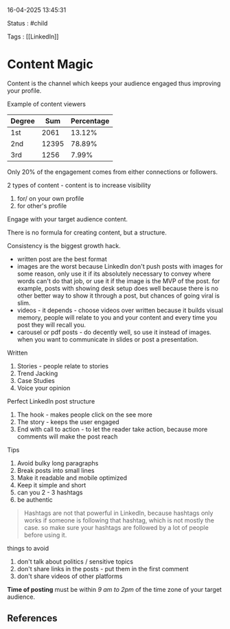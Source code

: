 16-04-2025 13:45:31

Status : #child 

Tags : [[LinkedIn]]

# Content Magic 

Content is the channel which keeps your audience engaged thus improving your profile.

Example of content viewers 

| Degree | Sum   | Percentage |
| ------ | ----- | ---------- |
| 1st    | 2061  | 13.12%     |
| 2nd    | 12395 | 78.89%     |
| 3rd    | 1256  | 7.99%      |

Only 20% of the engagement comes from either connections or followers. 

2 types of content - content is to increase visibility

1. for/ on your own profile
2. for other's profile

Engage with your target audience content.

There is no formula for creating content, but a structure.

Consistency is the biggest growth hack.

- written post are the best format
- images are the worst because LinkedIn don't push posts with images for some reason, only use it if its absolutely necessary to convey where words can't do that job, or use it if the image is the MVP of the post. for example, posts with showing desk setup does well because there is no other better way to show it through a post, but chances of going viral is slim. 
- videos - it depends - choose videos over written because it builds visual memory, people will relate to you and your content and every time you post they will recall you. 
- carousel or pdf posts - do decently well, so use it instead of images. when you want to communicate in slides or post a presentation.

Written 
1. Stories - people relate to stories
2. Trend Jacking 
3. Case Studies 
4. Voice your opinion

Perfect LinkedIn post structure
1. The hook - makes people click on the see more
2. The story - keeps the user engaged
3. End with call to action - to let the reader take action, because more comments will make the post reach 

Tips
1. Avoid bulky long paragraphs
2. Break posts into small lines
3. Make it readable and mobile optimized
4. Keep it simple and short
5. can you 2 - 3 hashtags
6. be authentic

> Hashtags are not that powerful in LinkedIn, because hashtags only works if someone is following that hashtag, which is not mostly the case. so make sure your hashtags are followed by a lot of people before using it. 

things to avoid
1. don't talk about politics / sensitive topics
2. don't share links in the posts - put them in the first comment
3. don't share videos of other platforms

**Time of posting** must be within *9 am to 2pm* of the time zone of your target audience.
## References



